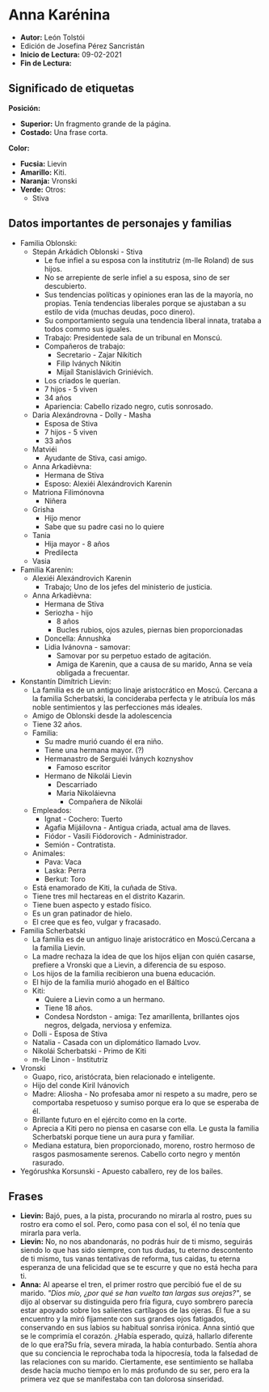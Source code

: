 # Anna Karénina

- **Autor:** León Tolstói
- Edición de Josefina Pérez Sancristán
- **Inicio de Lectura:** 09-02-2021
- **Fin de Lectura:**

## Significado de etiquetas

**Posición:**

- **Superior:** Un fragmento grande de la página.
- **Costado:** Una frase corta.

**Color:**

- **Fucsia:** Lievin
- **Amarillo:** Kiti.
- **Naranja:** Vronski
- **Verde:** Otros:
  - Stiva

## Datos importantes de personajes y familias

- Familia Oblonski:
  - Stepán Arkádich Oblonski - Stiva
    - Le fue infiel a su esposa con la institutriz (m-lle Roland) de sus hijos.
    - No se arrepiente de serle infiel a su esposa, sino de ser descubierto.
    - Sus tendencias políticas y opiniones eran las de la mayoría, no propias. Tenía tendencias liberales porque se ajustaban a su estilo de vida (muchas deudas, poco dinero).
    - Su comportamiento seguía una tendencia liberal innata, trataba a todos commo sus iguales.
    - Trabajo: Presidentede sala de un tribunal en Monscú.
    - Compañeros de trabajo:
      - Secretario - Zajar Nikítich
      - Filip Iványch Nikitin
      - Mijaíl Stanislávich Griniévich.
    - Los criados le querían.
    - 7 hijos - 5 viven
    - 34 años
    - Apariencia: Cabello rizado negro, cutis sonrosado.
  - Daria Alexándrovna - Dolly - Masha
    - Esposa de Stiva
    - 7 hijos - 5 viven
    - 33 años
  - Matviéi
    - Ayudante de Stiva, casi amigo.
  - Anna Arkadièvna:
    - Hermana de Stiva
    - Esposo: Alexiéi Alexándrovich Karenin
  - Matriona Filimónovna
    - Niñera
  - Grisha
    - Hijo menor
    - Sabe que su padre casi no lo quiere
  - Tania
    - Hija mayor - 8 años
    - Predilecta
  - Vasia
- Familia Karenin:
  - Alexiéi Alexándrovich Karenin
    - Trabajo; Uno de los jefes del ministerio de justicia.
  - Anna Arkadièvna:
    - Hermana de Stiva
    - Seriozha - hijo
      - 8 años
      - Bucles rubios, ojos azules, piernas bien proporcionadas
    - Doncella: Ánnushka
    - Lidia Ivánovna - samovar:
      - Samovar por su perpetuo estado de agitación.
      - Amiga de Karenin, que a causa de su marido, Anna se veía obligada a frecuentar.
- Konstantín Dimítrich Lievin:
  - La familia es de un antiguo linaje aristocrático en Moscú. Cercana a la familia Scherbatski, la concideraba perfecta y le atribuía los más noble sentimientos y las perfecciones más ideales.
  - Amigo de Oblonski desde la adolescencia
  - Tiene 32 años.
  - Familia:
    - Su madre murió cuando él era niño.
    - Tiene una hermana mayor. (?)
    - Hermanastro de Serguiéi Iványch koznyshov
      - Famoso escritor
    - Hermano de Nikolái Lievin
      - Descarriado
      - Maria Nikoláievna
        - Compañera de Nikolái
  - Empleados:
    - Ignat - Cochero: Tuerto
    - Agafia Mijáilovna - Antigua criada, actual ama de llaves.
    - Fiódor - Vasili Fiódorovich - Administrador.
    - Semión - Contratista.
  - Animales:
    - Pava: Vaca
    - Laska: Perra
    - Berkut: Toro
  - Está enamorado de Kiti, la cuñada de Stiva.
  - Tiene tres mil hectareas en el distrito Kazarin.
  - Tiene buen aspecto y estado físico.
  - Es un gran patinador de hielo.
  - El cree que es feo, vulgar y fracasado.
- Familia Scherbatski
  - La familia es de un antiguo linaje aristocrático en Moscú.Cercana a la familia Lievin.
  - La madre rechaza la idea de que los hijos elijan con quién casarse, prefiere a Vronski que a Lievin, a diferencia de su esposo.
  - Los hijos de la familia recibieron una buena educación.
  - El hijo de la familia murió ahogado en el Báltico
  - Kiti:
    - Quiere a Lievin como a un hermano.
    - Tiene 18 años.
    - Condesa Nordston - amiga: Tez amarillenta, brillantes ojos negros, delgada, nerviosa y enfemiza.
  - Dolli - Esposa de Stiva
  - Natalia - Casada con un diplomático llamado Lvov.
  - Nikolái Scherbatski - Primo de Kiti
  - m-lle Linon - Institutriz
- Vronski
  - Guapo, rico, aristócrata, bien relacionado e inteligente.
  - Hijo del conde Kiril Ivánovich
  - Madre: Aliosha - No profesaba amor ni respeto a su madre, pero se comportaba respetuoso y sumiso porque era lo que se esperaba de él.
  - Brillante futuro en el ejército como en la corte.
  - Aprecia a Kiti pero no piensa en casarse con ella. Le gusta la familia Scherbatski porque tiene un aura pura y familiar.
  - Mediana estatura, bien proporcionado, moreno, rostro hermoso de rasgos pasmosamente serenos. Cabello corto negro y mentón rasurado.
- Yegórushka Korsunski - Apuesto caballero, rey de los bailes.
## Frases

- **Lievin:** Bajó, pues, a la pista, procurando no mirarla al rostro, pues su rostro era como el sol. Pero, como pasa con el sol, él no tenía que mirarla para verla.
- **Lievin:** No, no nos abandonarás, no podrás huir de ti mismo, seguirás siendo lo que has sido siempre, con tus dudas, tu eterno descontento de ti mismo, tus vanas tentativas de reforma, tus caidas, tu eterna esperanza de una felicidad que se te escurre y que no está hecha para ti.
- **Anna:** Al apearse el tren, el primer rostro que percibió fue el de su marido. _"Dios mío, ¿por qué se han vuelto tan largas sus orejas?"_, se dijo al observar su distinguida pero fría figura, cuyo sombrero parecía estar apoyado sobre los salientes cartílagos de las ojeras. Él fue a su encuentro y la miró fijamente con sus grandes ojos fatigados, conservando en sus labios su habitual sonrisa irónica. Anna sintió que se le comprimía el corazón. ¿Había esperado, quizá, hallarlo diferente de lo que era?Su fría, severa mirada, la había conturbado. Sentía ahora que su conciencia le reprochaba toda la hipocresía, toda la falsedad de las relaciones con su marido. Ciertamente, ese sentimiento se hallaba desde hacía mucho tiempo en lo más profundo de su ser, pero era la primera vez que se manifestaba con tan dolorosa sinseridad.